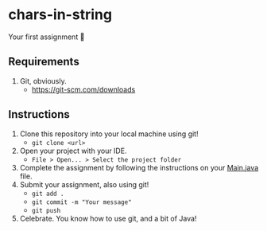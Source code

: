 chars-in-string
===

Your first assignment :tada:

## Requirements

1. Git, obviously.
    * https://git-scm.com/downloads

## Instructions

1. Clone this repository into your local machine using git!
    * `git clone <url>`
2. Open your project with your IDE.
    * `File > Open... > Select the project folder`
3. Complete the assignment by following the instructions on your [Main.java](https://github.com/ElMedievoCS/chars-in-string/blob/master/src/cl/bgmp/Main.java) file.
4. Submit your assignment, also using git!
    * `git add .`
    * `git commit -m "Your message"`
    * `git push`
5. Celebrate. You know how to use git, and a bit of Java!
